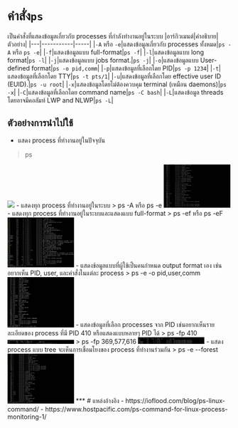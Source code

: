 # คำสั่ง`ps`
เป็นคำสั่งที่แสดงข้อมูลเกี่ยวกับ processes ที่กำลังทำงานอยู่ในระบบ
|อาร์กิวเมนต์|คำอธิบาย|ตัวอย่าง|
|---|-----------|-----|
|`-A` หรือ `-e`|แสดงข้อมูลเกี่ยวกับ processes ทั้งหมด|`ps -A` หรือ `ps -e`|
|`-f`|แสดงข้อมูลแบบ full-format|`ps -f`|
|`-l`|แสดงข้อมูลแบบ long format|`ps -l`|
|`-j`|แสดงข้อมูลแบบ jobs format.|`ps -j`|
|`-o`|แสดงข้อมูลแบบ User-defined format|`ps -o pid,comm`|
|`-p`|แสดงข้อมูลที่เลือกโดย PID|`ps -p 1234`|
|`-t`|แสดงข้อมูลที่เลือกโดย TTY|`ps -t pts/1`|
|`-u`|แสดงข้อมูลที่เลือกโดย effective user ID (EUID).|`ps -u root`|
|`-x`|แสดงข้อมูลโดยไม่ต้องควบคุม terminal (เหมือน daemons)|`ps -x`|
|`-C`|แสดงข้อมูลที่เลือกโดย command name|`ps -C bash`|
|`-L`|แสดงข้อมูล threads โดยอาจมีคอลัมท์ LWP and NLWP|`ps -L`|
## ตัวอย่างการนำไปใช้
- แสดง process ที่ทำงานอยู่ในปัจจุบัน
> ps
<img src="../../Assets/ps.png" width="150" height="auto">
- แสดงทุก process ที่ทำงานอยู่ในระบบ
> ps -A หรือ ps -e
<img src="Assets/ps-A.png" width="150" height="auto">
- แสดงทุก process ที่ทำงานอยู่ในระบบและแสดงแบบ full-format
> ps -ef หรือ ps -eF
<img src="Assets/ps-ef.png" width="150" height="auto">
- แสดงข้อมูลแบบที่ผู้ใช้เป็นคนกำหนด output format เอง เช่นอยากเห็น PID, user, และคำสั่งในแต่ละ process
> ps -e -o pid,user,comm
<img src="Assets/ps-e-o.png" width="150" height="auto">
- แสดงข้อมูลที่เลือก processes จาก PID เช่นอยากเห็นรายละเอียดของ process ที่มี PID 410 หรือแสดงแบบหลายๆ PID ได้
> ps -fp 410
<img src="Assets/ps-fp410.png" width="150" height="auto">
> ps -fp 369,577,616 
<img src="Assets/ps-fp369.png" width="150" height="auto">
- แสดง process แบบ tree จะเห็นการเชื่อมโยงของ process ที่ทำงานร่วมกัน
> ps -e --forest
<img src="Assets/ps-e--forest.png" width="150" height="auto">
***
# แหล่งอ้างอิง
- https://ioflood.com/blog/ps-linux-command/
- https://www.hostpacific.com/ps-command-for-linux-process-monitoring-1/
